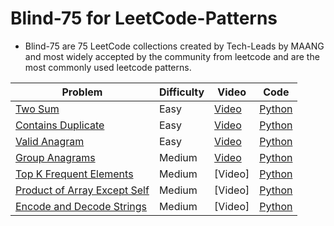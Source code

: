 # Blind-75 for LeetCode-Patterns
- Blind-75 are 75 LeetCode collections created by Tech-Leads by MAANG and most widely accepted by the community from leetcode and are the most commonly used leetcode patterns.

| Problem | Difficulty | Video | Code |
| -------- | ------- | ----- | ---- |
| [Two Sum](https://leetcode.com/problems/two-sum/) | Easy | [Video](https://www.youtube.com/watch?v=boSBPIjLJiY) | [Python](https://github.com/jimmymalhan/LeetCode-Patterns/blob/main/Blind-75/Arrays%20%26%20Hashing/1.Two%20Sum.py)
| [Contains Duplicate](https://leetcode.com/problems/contains-duplicate/) | Easy | [Video](https://www.youtube.com/watch?v=ejcigM8M1h0&t=12s) | [Python](https://github.com/jimmymalhan/LeetCode-Patterns/blob/main/Blind-75/Arrays%20%26%20Hashing/2.Contains%20Duplicate.py)
| [Valid Anagram](https://leetcode.com/problems/valid-anagram/) | Easy | [Video](https://www.youtube.com/watch?v=cCPecj06xzg) | [Python](https://github.com/jimmymalhan/LeetCode-Patterns/blob/main/Blind-75/Arrays%20%26%20Hashing/3.Valid%20Anagram.py)
| [Group Anagrams](https://leetcode.com/problems/group-anagrams/) | Medium | [Video](https://www.youtube.com/watch?v=rSm_2SyDPjY) | [Python](https://github.com/jimmymalhan/LeetCode-Patterns/blob/main/Blind-75/Arrays%20%26%20Hashing/4.Group%20Anagrams.py)
| [Top K Frequent Elements](https://leetcode.com/problems/top-k-frequent-elements/) | Medium | [Video]| [Python](https://github.com/jimmymalhan/LeetCode-Patterns/blob/main/Blind-75/Arrays%20%26%20Hashing/5.Top%20K%20Frequent%20Elements.py)
| [Product of Array Except Self](https://leetcode.com/problems/top-k-frequent-elements/) | Medium | [Video]| [Python](https://github.com/jimmymalhan/LeetCode-Patterns/blob/main/Blind-75/Arrays%20%26%20Hashing/5.Top%20K%20Frequent%20Elements.py)
| [Encode and Decode Strings](https://www.lintcode.com/problem/659/) | Medium | [Video]| [Python]()